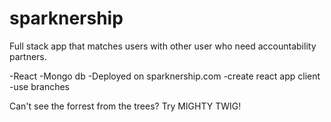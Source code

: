# sparknership

Full stack app that matches users with other user who need accountability partners.

-React
-Mongo db
-Deployed on sparknership.com
-create react app client
-use branches 

Can't see the forrest from the trees? Try MIGHTY TWIG!